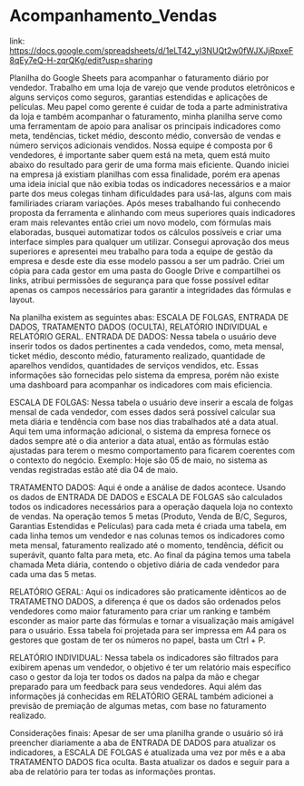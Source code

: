 # Acompanhamento_Vendas
link: https://docs.google.com/spreadsheets/d/1eLT42_yI3NUQt2w0fWJXJjRpxeF8qEy7eQ-H-zqrQKg/edit?usp=sharing

Planilha do Google Sheets para acompanhar o faturamento diário por vendedor.
Trabalho em uma loja de varejo que vende produtos eletrônicos e alguns serviços como seguros, garantias estendidas e aplicações de películas. 
Meu papel como gerente é cuidar de toda a parte administrativa da loja e também acompanhar o faturamento, minha planilha serve como uma ferramentam de apoio para analisar os principais indicadores como meta, tendências, ticket médio, desconto médio, conversão de vendas e número serviços adicionais vendidos.
Nossa equipe é composta por 6 vendedores, é importante saber quem está na meta, quem está muito abaixo do resultado para gerir de uma forma mais eficiente. 
Quando iniciei na empresa já existiam planilhas com essa finalidade, porém era apenas uma ideia inicial que não exibia todas os indicadores necessários e a maior parte dos meus colegas tinham dificuldades para usá-las, alguns com mais familiriades criaram variações. Após meses trabalhando fui conhecendo proposta da ferramenta e alinhando com meus superiores quais indicadores eram mais relevantes então criei um novo modelo, com fórmulas mais elaboradas, busquei automatizar todos os cálculos possíveis e criar uma interface simples para qualquer um utilizar.
Consegui aprovação dos meus superiores e apresentei meu trabalho para toda a equipe de gestão da empresa e desde este dia esse modelo passou a ser um padrão. Criei um cópia para cada gestor em uma pasta do Google Drive e compartilhei os links, atribui permissões de segurança para que fosse possível editar apenas os campos necessários para garantir a integridades das fórmulas e layout. 

Na planilha existem as seguintes abas: ESCALA DE FOLGAS, ENTRADA DE DADOS, TRATAMENTO DADOS (OCULTA), RELATÓRIO INDIVIDUAL e RELATÓRIO GERAL. 
ENTRADA DE DADOS: Nessa tabela o usuário deve inserir todos os dados pertinentes a cada vendedos, como, meta mensal, ticket médio, desconto médio, faturamento realizado, quantidade de aparelhos vendidos, quantidades de serviços vendidos, etc. Essas informações são fornecidas pelo sistema da empresa, porém não existe uma dashboard para acompanhar os indicadores com mais eficiencia.

ESCALA DE FOLGAS: Nessa tabela o usuário deve inserir a escala de folgas mensal de cada vendedor, com esses dados será possível calcular sua meta diária e tendência com base nos dias trabalhados até a data atual. Aqui tem uma informação adicional, o sistema da empresa fornece os dados sempre até o dia anterior a data atual, então as fórmulas estão ajustadas para terem o mesmo comportamento para ficarem coerentes com o contexto do negócio. Exemplo: Hoje são 05 de maio, no sistema as vendas registradas estão até dia 04 de maio.

TRATAMENTO DADOS: Aqui é onde a análise de dados acontece. Usando os dados de ENTRADA DE DADOS e ESCALA DE FOLGAS são calculados todos os indicadores necessários para a operação daquela loja no contexto de vendas. 
Na operação temos 5 metas (Produto, Venda de B/C, Seguros, Garantias Estendidas e Películas) para cada meta é criada uma tabela, em cada linha temos um vendedor e nas colunas temos os indicadores como meta mensal, faturamento realizado até o momento, tendência, déficit ou superávit, quanto falta para meta, etc. 
Ao final da página temos uma tabela chamada Meta diária, contendo o objetivo diária de cada vendedor para cada uma das 5 metas.

RELATÓRIO GERAL: Aqui os indicadores são praticamente idênticos ao de TRATAMETNO DADOS, a diferença é que os dados são ordenados pelos vendedores como maior faturamento para criar um ranking e também esconder as maior parte das fórmulas e tornar a visualização mais amigável para o usuário. 
Essa tabela foi projetada para ser impressa em A4 para os gestores que gostam de ter os números no papel, basta um Ctrl + P.

RELATÓRIO INDIVIDUAL: Nessa tabela os indicadores são filtrados para exibirem apenas um vendedor, o objetivo é ter um relatório mais específico caso o gestor da loja ter todos os dados na palpa da mão e chegar preparado para um feedback para seus vendedores. Aqui além das informações já conhecidas em RELATÓRIO GERAL também adicionei a previsão de premiação de algumas metas, com base no faturamento realizado. 


Considerações finais: Apesar de ser uma planilha grande o usuário só irá preencher diariamente a aba de ENTRADA DE DADOS para atualizar os indicadores, a ESCALA DE FOLGAS é atualizada uma vez por mês e a aba TRATAMENTO DADOS fica oculta.
Basta atualizar os dados e seguir para a aba de relatório para ter todas as informações prontas.
